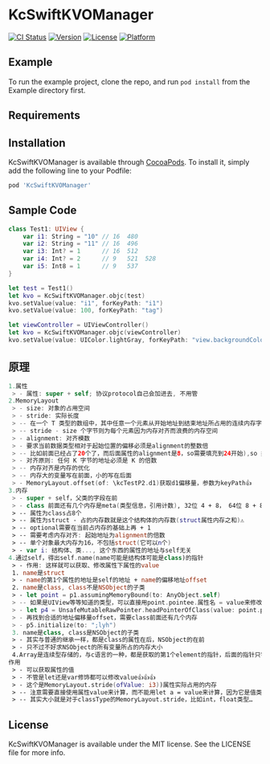 # KcSwiftKVOManager

[![CI Status](https://img.shields.io/travis/zhangjie/KcSwiftKVOManager.svg?style=flat)](https://travis-ci.org/zhangjie/KcSwiftKVOManager)
[![Version](https://img.shields.io/cocoapods/v/KcSwiftKVOManager.svg?style=flat)](https://cocoapods.org/pods/KcSwiftKVOManager)
[![License](https://img.shields.io/cocoapods/l/KcSwiftKVOManager.svg?style=flat)](https://cocoapods.org/pods/KcSwiftKVOManager)
[![Platform](https://img.shields.io/cocoapods/p/KcSwiftKVOManager.svg?style=flat)](https://cocoapods.org/pods/KcSwiftKVOManager)

## Example

To run the example project, clone the repo, and run `pod install` from the Example directory first.

## Requirements

## Installation

KcSwiftKVOManager is available through [CocoaPods](https://cocoapods.org). To install
it, simply add the following line to your Podfile:

```ruby
pod 'KcSwiftKVOManager'
```

## Sample Code

```swift
class Test1: UIView {
    var i1: String = "10" // 16  480
    var i2: String = "11" // 16  496
    var i3: Int? = 1      // 16  512
    var i4: Int? = 2      // 9   521  528
    var i5: Int8 = 1      // 9   537
}

let test = Test1()
let kvo = KcSwiftKVOManager.objc(test)
kvo.setValue(value: "i1", forKeyPath: "i1")
kvo.setValue(value: 100, forKeyPath: "tag")
```

```swift
let viewController = UIViewController()
let kvo = KcSwiftKVOManager.objc(viewController)
kvo.setValue(value: UIColor.lightGray, forKeyPath: "view.backgroundColor")
```

## 原理
```swift
1.属性
 > - 属性: super + self; 协议protocol自己会加进去, 不用管
2.MemoryLayout
 > - size: 对象的占用空间
 > - stride: 实际长度
 > -- 在一个 T 类型的数组中，其中任意一个元素从开始地址到结束地址所占用的连续内存字节的大小就是 stride
 > -- stride - size 个字节则为每个元素因为内存对齐而浪费的内存空间
 > - alignment: 对齐模数 
 > - 要求当前数据类型相对于起始位置的偏移必须是alignment的整数倍
 > -- 比如前面已经占了20个了，而后面属性的alignment是8，so需要填充到24开始),so 类/结构体的成员声明顺序会影响占用空间
 > - 对齐原则: 任何 K 字节的地址必须是 K 的倍数
 > -- 内存对齐是内存的优化
 > -- 内存大的变量写在前面，小的写在后面
 > - MemoryLayout.offset(of: \kcTestP2.d1)获取d1偏移量，参数为keyPath👍
3.内存
 > - super + self，父类的字段在前
 > - class 前面还有几个内存是meta(类型信息，引用计数), 32位 4 + 8， 64位 8 + 8，后8位是meta
 > -- 属性为class占8个
 > -- 属性为struct - 占的内存数就是这个结构体的内存数(struct属性内存之和)⚠️
 > -- optional需要在当前占内存的基础上再 + 1
 > -- 需要考虑内存对齐: 起始地址为alignment的倍数
 > -- 单个对象最大内存为16，不包括struct(它可以n个)
 > - var i: 结构体、类..., 这个东西的属性的地址与self无关
4.通过self，得出self.name(name可能是结构体可能是class)的指针
 > - 作用: 这样就可以获取、修改属性下属性的value
 1. name是struct
 > - name的第1个属性的地址是self的地址 + name的偏移地址offset
 2. name是class, class不是NSObject的子类
 > - let point = p1.assumingMemoryBound(to: AnyObject.self)
 > -- 如果是UIView等等知道的类型，可以直接用point.pointee.属性名 = value来修改
 > - let p4 = UnsafeMutableRawPointer.headPointerOfClass(value: point.pointee)
 > - 再找到合适的地址偏移量offset，需要class前面还有几个内存
 > - p5.initialize(to: ";lyh")
 3. name是class, class是NSObject的子类
 > - 其实与普通的继承一样，都是class的属性在后，NSObject的在前
 > - 只不过不好求NSObject的所有变量所占的内存大小
 4.Array是连续型存储的，与c语言的一种，都是获取的第1个element的指针，后面的指针只需要加上对应的offset，为n * 类型的size
作用
 > - 可以获取属性的值
 > - 不管是let还是var修饰都可以修改value👍👍👍
 > - 这个是MemoryLayout.stride(ofValue: i3))属性实际占用的内存
 > -- 注意需要直接使用属性value来计算，而不能用let a = value来计算，因为它是值类型⚠️⚠️⚠️
 > -- 其实大小就是对于classType的MemoryLayout.stride，比如int，float类型…

```


## License

KcSwiftKVOManager is available under the MIT license. See the LICENSE file for more info.
